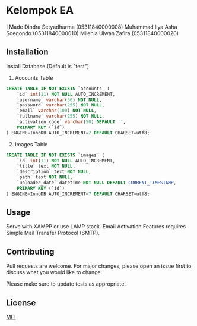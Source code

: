 # Kelompok EA

I Made Dindra Setyadharma (05311840000008)
Muhammad Ilya Asha Soegondo (05311840000010)
Milenia Ulwan Zafira (05311840000020)

## Installation

Install Database (Default is "test")
1. Accounts Table

```sql
CREATE TABLE IF NOT EXISTS `accounts` (
    `id` int(11) NOT NULL AUTO_INCREMENT, 
    `username` varchar(50) NOT NULL, 
    `password` varchar(255) NOT NULL, 
    `email` varchar(100) NOT NULL,
    `fullname` varchar(255) NOT NULL,
    `activation_code` varchar(50) DEFAULT '',
    PRIMARY KEY (`id`)
) ENGINE=InnoDB AUTO_INCREMENT=2 DEFAULT CHARSET=utf8;
```

2. Images Table

```sql
CREATE TABLE IF NOT EXISTS `images` (
	`id` int(11) NOT NULL AUTO_INCREMENT,
	`title` text NOT NULL,
  	`description` text NOT NULL,
  	`path` text NOT NULL,
  	`uploaded_date` datetime NOT NULL DEFAULT CURRENT_TIMESTAMP,
	PRIMARY KEY (`id`)
) ENGINE=InnoDB AUTO_INCREMENT=7 DEFAULT CHARSET=utf8;
```

## Usage

Serve with XAMPP or use LAMP stack. Email Activation Features requires Simple Mail Transfer Protocol (SMTP).

## Contributing
Pull requests are welcome. For major changes, please open an issue first to discuss what you would like to change.

Please make sure to update tests as appropriate.

## License
[MIT](https://choosealicense.com/licenses/mit/)
